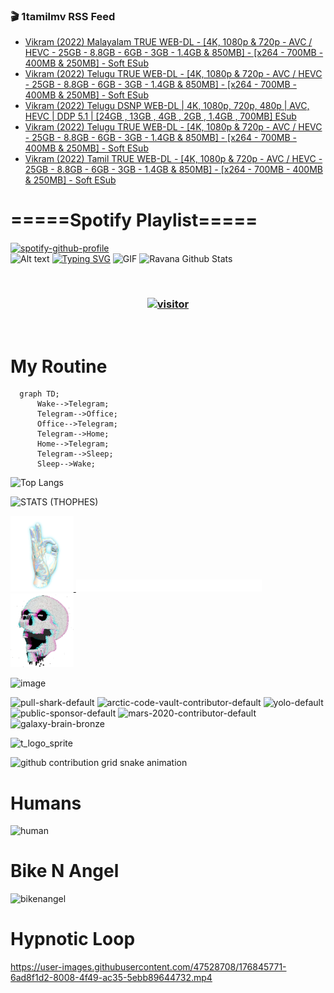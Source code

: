 ### 🎬 1tamilmv RSS Feed

<!-- BLOG-POST-LIST:START -->
- [Vikram &lpar;2022&rpar; Malayalam TRUE WEB-DL - [4K, 1080p &amp; 720p - AVC / HEVC - 25GB - 8.8GB - 6GB - 3GB - 1.4GB &amp; 850MB] - [x264 - 700MB - 400MB &amp; 250MB] - Soft ESub](https://www.1tamilmv.space/index.php?/forums/topic/165179-vikram-2022-malayalam-true-web-dl-4k-1080p-720p-avc-hevc-25gb-88gb-6gb-3gb-14gb-850mb-x264-700mb-400mb-250mb-soft-esub/&do=findComment&comment=330101)
- [Vikram &lpar;2022&rpar; Telugu TRUE WEB-DL - [4K, 1080p &amp; 720p - AVC / HEVC - 25GB - 8.8GB - 6GB - 3GB - 1.4GB &amp; 850MB] - [x264 - 700MB - 400MB &amp; 250MB] - Soft ESub](https://www.1tamilmv.space/index.php?/forums/topic/165176-vikram-2022-telugu-true-web-dl-4k-1080p-720p-avc-hevc-25gb-88gb-6gb-3gb-14gb-850mb-x264-700mb-400mb-250mb-soft-esub/&do=findComment&comment=330100)
- [Vikram &lpar;2022&rpar; Telugu DSNP WEB-DL | 4K, 1080p, 720p, 480p | AVC, HEVC | DDP 5.1 | [24GB , 13GB , 4GB , 2GB , 1.4GB , 700MB] ESub](https://www.1tamilmv.space/index.php?/forums/topic/165178-vikram-2022-telugu-dsnp-web-dl-4k-1080p-720p-480p-avc-hevc-ddp-51-24gb-13gb-4gb-2gb-14gb-700mb-esub/&do=findComment&comment=330099)
- [Vikram &lpar;2022&rpar; Telugu TRUE WEB-DL - [4K, 1080p &amp; 720p - AVC / HEVC - 25GB - 8.8GB - 6GB - 3GB - 1.4GB &amp; 850MB] - [x264 - 700MB - 400MB &amp; 250MB] - Soft ESub](https://www.1tamilmv.space/index.php?/forums/topic/165176-vikram-2022-telugu-true-web-dl-4k-1080p-720p-avc-hevc-25gb-88gb-6gb-3gb-14gb-850mb-x264-700mb-400mb-250mb-soft-esub/&do=findComment&comment=330098)
- [Vikram &lpar;2022&rpar; Tamil TRUE WEB-DL - [4K, 1080p &amp; 720p - AVC / HEVC - 25GB - 8.8GB - 6GB - 3GB - 1.4GB &amp; 850MB] - [x264 - 700MB - 400MB &amp; 250MB] - Soft ESub](https://www.1tamilmv.space/index.php?/forums/topic/165166-vikram-2022-tamil-true-web-dl-4k-1080p-720p-avc-hevc-25gb-88gb-6gb-3gb-14gb-850mb-x264-700mb-400mb-250mb-soft-esub/&do=findComment&comment=330097)
<!-- BLOG-POST-LIST:END -->

# =====Spotify Playlist=====
[![spotify-github-profile](https://spotify-github-profile.vercel.app/api/view?uid=31rfzgmuvvewegdlxvlev4ynz4vu&cover_image=true&theme=default&bar_color=53b14f&bar_color_cover=true)](https://ravana69.github.io/rss)
</br>
![Alt text](https://spotify-recently-played-readme.vercel.app/api?user=31rfzgmuvvewegdlxvlev4ynz4vu)
[![Typing SVG](https://readme-typing-svg.herokuapp.com?color=%2336BCF7&center=true&vCenter=true&multiline=true&height=81&lines=I+AM+RAVANA;CONTACT+ME+ON+TELEGRAM%3A+%40R4V4N4)](https://git.io/typing-svg)
<img align="centre" height="400px" width="490px" alt="GIF" src="https://github.com/ravana69/ravana69/blob/master/rvm.gif" />
![Ravana Github Stats](https://github-readme-stats.vercel.app/api?username=ravana69&&show_icons=true&theme=radical)

<br />
<h3 align="center"> <a href="https://t.me/r4v4n4"><img src="https://profile-counter.glitch.me/ravana69/count.svg" alt="visitor" width="600"></a> </h3>
</br>

<H1>My Routine</H1>

```mermaid
  graph TD;
      Wake-->Telegram;
      Telegram-->Office;
      Office-->Telegram;
      Telegram-->Home;
      Home-->Telegram;
      Telegram-->Sleep;
      Sleep-->Wake;
```
![Top Langs](https://github-readme-stats.vercel.app/api/top-langs/?username=ravana69&&show_icons=true&theme=radical)

![STATS (THOPHES)](https://github-profile-trophy.vercel.app/?username=ravana69&theme=gruvbox&margin-w=10&margin-h=15&column=8)
<br />
<p align="left">
    <a href="#">
        <img width="20%" src="./assets/images/hand.gif" alt="" />
    </a>
    <a href="#">
        <img width="59%" src="./assets/images/spacer.png" alt="" >
    </a>
    <a href="#">
        <img width="20%" src="./assets/images/skull.gif" alt="" />
    </a>
</p>


![image](https://user-images.githubusercontent.com/47528708/175298537-0623dc00-7b1a-4ec1-b5b1-71768763a234.png)

<img width="148" alt="pull-shark-default" src="https://user-images.githubusercontent.com/47528708/176419715-70981865-4dc6-489a-8a1a-06842db67b15.gif"> <img width="148" alt="arctic-code-vault-contributor-default" src="https://user-images.githubusercontent.com/47528708/175267501-e1fbbb8f-c2b2-4882-b865-2ac4debef26c.png"> <img width="148" alt="yolo-default" src="https://user-images.githubusercontent.com/47528708/175267654-281a1880-1129-4b7b-bf2f-de5dd2bc5afa.png"> <img width="148" alt="public-sponsor-default" src="https://user-images.githubusercontent.com/47528708/175268448-2e78cc75-fb25-4d76-bd22-7df520446b45.png"> <img width="148" alt="mars-2020-contributor-default" src="https://user-images.githubusercontent.com/47528708/175268475-de6d987a-3be9-4353-86a5-23b422559355.png"> <img width="148" alt="galaxy-brain-bronze" src="https://user-images.githubusercontent.com/47528708/176419717-e2fdca8b-0fdc-47dd-9511-a7ff52178a33.gif">

![t_logo_sprite](https://user-images.githubusercontent.com/47528708/175293007-21ff1792-1fca-4be3-bcae-12fdc3aa414f.svg)

![github contribution grid snake animation](https://raw.githubusercontent.com/ravana69/ravana69/output/github-contribution-grid-snake-dark.svg#gh-dark-mode-only)

# Humans
<img width="170" alt="human" src="https://user-images.githubusercontent.com/47528708/176413829-c142d478-1c96-4c3c-a2a4-2dd35374c335.gif">

# Bike N Angel
<img width="170" alt="bikenangel" src="https://user-images.githubusercontent.com/47528708/176616968-3a44f91e-8016-477c-9bb5-c4689a1adbee.gif">

# Hypnotic Loop

https://user-images.githubusercontent.com/47528708/176845771-6ad8f1d2-8008-4f49-ac35-5ebb89644732.mp4


